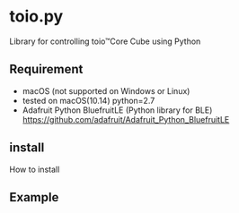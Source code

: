 # toio.py
Library for controlling toio™Core Cube using Python

## Requirement

* macOS (not supported on Windows or Linux)
* tested on macOS(10.14) python=2.7
* Adafruit Python BluefruitLE (Python library for BLE) https://github.com/adafruit/Adafruit_Python_BluefruitLE

## install

How to install

## Example
